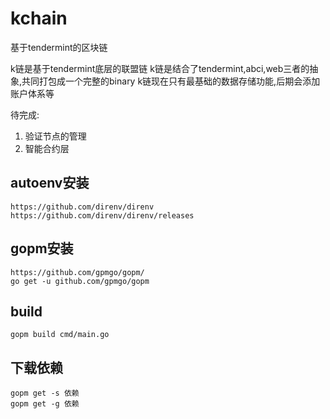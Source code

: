 # kchain
基于tendermint的区块链

k链是基于tendermint底层的联盟链
k链是结合了tendermint,abci,web三者的抽象,共同打包成一个完整的binary
k链现在只有最基础的数据存储功能,后期会添加账户体系等

待完成:
1. 验证节点的管理
2. 智能合约层


## autoenv安装

```
https://github.com/direnv/direnv
https://github.com/direnv/direnv/releases
```

## gopm安装

```
https://github.com/gpmgo/gopm/
go get -u github.com/gpmgo/gopm
```

## build

```
gopm build cmd/main.go
```


## 下载依赖

```
gopm get -s 依赖
gopm get -g 依赖
```
